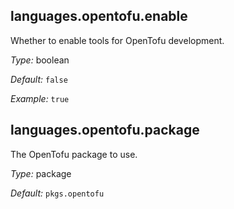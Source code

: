 [comment]: # (Do not edit this file as it is autogenerated. Go to docs/individual-docs if you want to make edits.)


[comment]: # (Please add your documentation on top of this line)

## languages\.opentofu\.enable

Whether to enable tools for OpenTofu development\.



*Type:*
boolean



*Default:*
` false `



*Example:*
` true `



## languages\.opentofu\.package



The OpenTofu package to use\.



*Type:*
package



*Default:*
` pkgs.opentofu `
